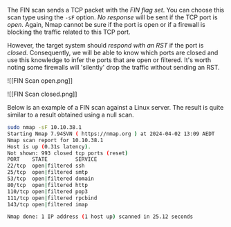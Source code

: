 
The FIN scan sends a TCP packet with the *FIN flag set*. You can choose this scan type using the `-sF` option. *No response* will be sent if the TCP port is *open*. Again, Nmap cannot be sure if the port is open or if a firewall is blocking the traffic related to this TCP port.

However, the target system should *respond with an RST* if the port is *closed*. Consequently, we will be able to know which ports are closed and use this knowledge to infer the ports that are open or filtered. It's worth noting some firewalls will 'silently' drop the traffic without sending an RST.

![[FIN Scan open.png]]

![[FIN Scan closed.png]]

Below is an example of a FIN scan against a Linux server. The result is quite similar to a result obtained using a null scan.

```bash
sudo nmap -sF 10.10.38.1
Starting Nmap 7.94SVN ( https://nmap.org ) at 2024-04-02 13:09 AEDT
Nmap scan report for 10.10.38.1
Host is up (0.31s latency).
Not shown: 993 closed tcp ports (reset)
PORT    STATE         SERVICE
22/tcp  open|filtered ssh
25/tcp  open|filtered smtp
53/tcp  open|filtered domain
80/tcp  open|filtered http
110/tcp open|filtered pop3
111/tcp open|filtered rpcbind
143/tcp open|filtered imap

Nmap done: 1 IP address (1 host up) scanned in 25.12 seconds
```

